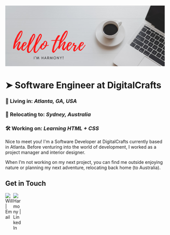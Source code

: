 ![](/ReadMe_Cover_Photo.png)

# ➤ Software Engineer at DigitalCrafts 

### 📍 **Living in:**  *Atlanta, GA, USA* 
### 📍 **Relocating to:**  *Sydney, Australia* 
### 🛠️ **Working on:**  *Learning HTML + CSS* 

Nice to meet you! I'm a Software Developer at DigitalCrafts currently based in Atlanta. Before venturing into the world of development, I worked as a project manager and interior designer. 

When I’m not working on my next project, you can find me outside enjoying nature or planning my next adventure, relocating back home (to Australia).

## Get in Touch
  <a href="mailto:harmonytrevena@gmail.com">
    <img align="left" alt="Will | Email" width="25px" src="https://cdn.jsdelivr.net/npm/simple-icons@v3/icons/gmail.svg"/>
  </a>
  <a href="https://www.linkedin.com/in/harmony-trevena/">
    <img align="left" alt="Harmony | LinkedIn" width="25px" src="https://cdn.jsdelivr.net/npm/simple-icons@v3/icons/linkedin.svg" />
  </a>

<!--
**harmonytrevena/harmonytrevena** is a ✨ _special_ ✨ repository because its `README.md` (this file) appears on your GitHub profile.

Here are some ideas to get you started:

- 🔭 I’m currently working on ...
- 🌱 I’m currently learning ...
- 👯 I’m looking to collaborate on ...
- 🤔 I’m looking for help with ...
- 💬 Ask me about ...
- 📫 How to reach me: ...
- 😄 Pronouns: ...
- ⚡ Fun fact: ...
-->
